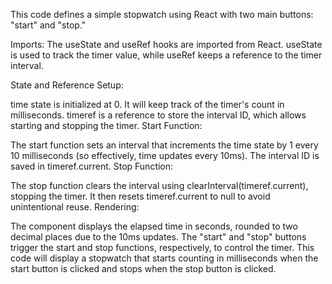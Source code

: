
This code defines a simple stopwatch using React with two main buttons: "start" and "stop."

Imports: The useState and useRef hooks are imported from React. useState is used to track the timer value, while useRef keeps a reference to the timer interval.

State and Reference Setup:

time state is initialized at 0. It will keep track of the timer's count in milliseconds.
timeref is a reference to store the interval ID, which allows starting and stopping the timer.
Start Function:

The start function sets an interval that increments the time state by 1 every 10 milliseconds (so effectively, time updates every 10ms).
The interval ID is saved in timeref.current.
Stop Function:

The stop function clears the interval using clearInterval(timeref.current), stopping the timer.
It then resets timeref.current to null to avoid unintentional reuse.
Rendering:

The component displays the elapsed time in seconds, rounded to two decimal places due to the 10ms updates.
The "start" and "stop" buttons trigger the start and stop functions, respectively, to control the timer.
This code will display a stopwatch that starts counting in milliseconds when the start button is clicked and stops when the stop button is clicked.
